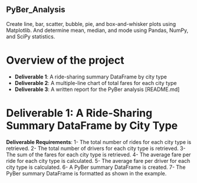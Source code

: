 ## PyBer_Analysis
Create line, bar, scatter, bubble, pie, and box-and-whisker plots using Matplotlib. And determine mean, median, and mode using Pandas, NumPy, and SciPy statistics.

# Overview of the project
- **Deliverable 1**: A ride-sharing summary DataFrame by city type
- **Deliverable 2**: A multiple-line chart of total fares for each city type
- **Deliverable 3**: A written report for the PyBer analysis [README.md]

# Deliverable 1: A Ride-Sharing Summary DataFrame by City Type
**Deliverable Requirements**:
1- The total number of rides for each city type is retrieved.
2- The total number of drivers for each city type is retrieved.
3- The sum of the fares for each city type is retrieved.
4- The average fare per ride for each city type is calculated.
5- The average fare per driver for each city type is calculated.
6- A PyBer summary DataFrame is created.
7- The PyBer summary DataFrame is formatted as shown in the example.

